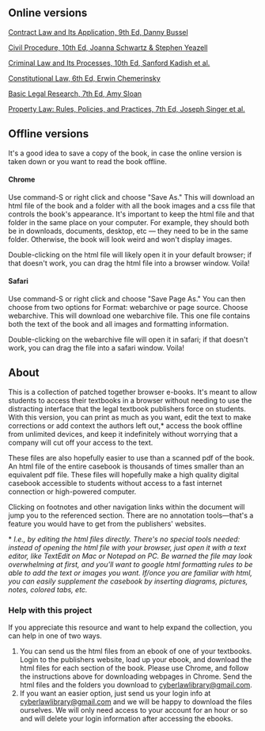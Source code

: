 ## Online versions
[Contract Law and Its Application, 9th Ed, Danny Bussel](https://cyberlawlibrary.github.io/Casebooks/Contract-Law-and-Its-Application-9th-Ed)

[Civil Procedure, 10th Ed, Joanna Schwartz & Stephen Yeazell](https://cyberlawlibrary.github.io/Casebooks/Civil-Procedure-10th-Ed)

[Criminal Law and Its Processes, 10th Ed, Sanford Kadish et al.](https://cyberlawlibrary.github.io/Casebooks/Criminal-Law-and-Its-Processes-10th-Ed)

[Constitutional Law, 6th Ed, Erwin Chemerinsky](https://cyberlawlibrary.github.io/Casebooks/Constitutional-Law-6th-Ed)

[Basic Legal Research, 7th Ed, Amy Sloan](https://cyberlawlibrary.github.io/Casebooks/Basic-Legal-Research-7th-Ed)

[Property Law: Rules, Policies, and Practices, 7th Ed, Joseph Singer et al.](https://cyberlawlibrary.github.io/Casebooks/Property-Law-7th-Ed)

## Offline versions

It's a good idea to save a copy of the book, in case the online version is taken down or you want to read the book offline.

#### Chrome

Use command-S or right click and choose "Save As." This will download an html file of the book and a folder with all the book images and a css file that controls the book's appearance. It's important to keep the html file and that folder in the same place on your computer. For example, they should both be in downloads, documents, desktop, etc — they need to be in the same folder. Otherwise, the book will look weird and won't display images.

Double-clicking on the html file will likely open it in your default browser; if that doesn't work, you can drag the html file into a browser window. Voila!

#### Safari

Use command-S or right click and choose "Save Page As." You can then choose from two options for Format: webarchive or page source. Choose webarchive. This will download one webarchive file. This one file contains both the text of the book and all images and formatting information.

Double-clicking on the webarchive file will open it in safari; if that doesn't work, you can drag the file into a safari window. Voila!


## About

This is a  collection of patched together browser e-books. It's meant to allow students to access their textbooks in a browser without needing to use the distracting interface that the legal textbook publishers force on students. With this version, you can print as much as you want, edit the text to make corrections or add context the authors left out,\* access the book offline from unlimited devices, and keep it indefinitely without worrying that a company will cut off your access to the text.

These files are also hopefully easier to use than a scanned pdf of the book. An html file of the entire casebook is thousands of times smaller than an equivalent pdf file. These files will hopefully make a high quality digital casebook accessible to students without access to a fast internet connection or high-powered computer.

Clicking on footnotes and other navigation links within the document will jump you to the referenced section. There are no annotation tools—that's a feature you would have to get from the publishers' websites.


\* *I.e., by editing the html files directly. There's no special tools needed: instead of opening the html file with your browser, just open it with a text editor, like TextEdit on Mac or Notepad on PC. Be warned the file may look overwhelming at first, and you'll want to google html formatting rules to be able to add the text or images you want.
If/once you are familiar with html, you can easily supplement the casebook by inserting diagrams, pictures, notes, colored tabs, etc.*

### Help with this project

If you appreciate this resource and want to help expand the collection, you can help in one of two ways.
1. You can send us the html files from an ebook of one of your textbooks. Login to the publishers website, load up your ebook, and download the html files for each section of the book. Please use Chrome, and follow the instructions above for downloading webpages in Chrome. Send the html files and the folders you download to cyberlawlibrary@gmail.com.  
2. If you want an easier option, just send us your login info at cyberlawlibrary@gmail.com and we will be happy to download the files ourselves. We will only need access to your account for an hour or so and will delete your login information after accessing the ebooks.
